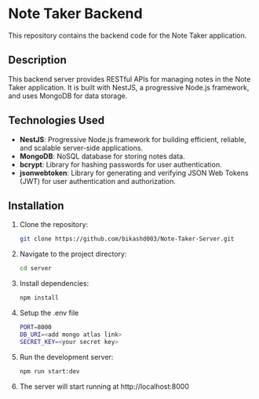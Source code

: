 # Note Taker Backend

This repository contains the backend code for the Note Taker application.

## Description

This backend server provides RESTful APIs for managing notes in the Note Taker application. It is built with NestJS, a progressive Node.js framework, and uses MongoDB for data storage.

## Technologies Used

- **NestJS**: Progressive Node.js framework for building efficient, reliable, and scalable server-side applications.
- **MongoDB**: NoSQL database for storing notes data.
- **bcrypt**: Library for hashing passwords for user authentication.
- **jsonwebtoken**: Library for generating and verifying JSON Web Tokens (JWT) for user authentication and authorization.


## Installation

1. Clone the repository:

   ```bash
   git clone https://github.com/bikashd003/Note-Taker-Server.git
2. Navigate to the project directory:
    ```bash
    cd server
3. Install dependencies:
   ```bash
   npm install
4. Setup the .env file
   ```bash
   PORT=8000
   DB_URI=<add mongo atlas link>
   SECRET_KEY=<your secret key>
5. Run the development server:
    ```bash
    npm run start:dev
6. The server will start running at http://localhost:8000

